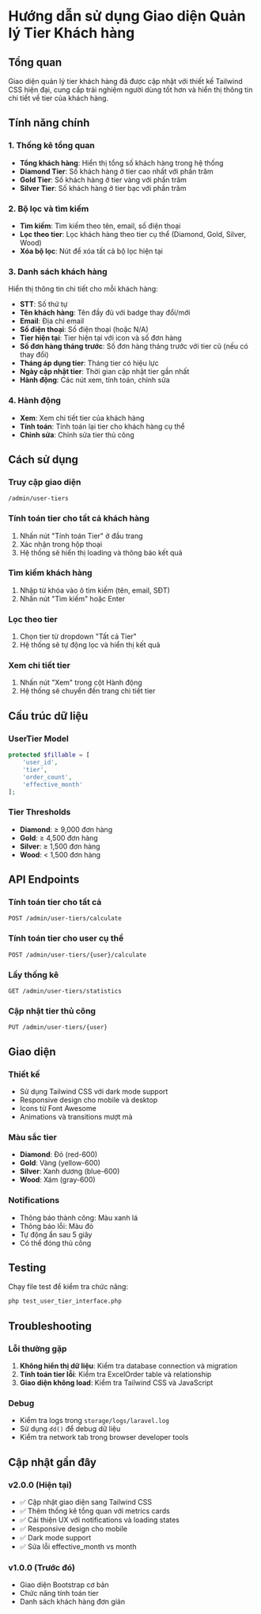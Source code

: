 # Hướng dẫn sử dụng Giao diện Quản lý Tier Khách hàng

## Tổng quan

Giao diện quản lý tier khách hàng đã được cập nhật với thiết kế Tailwind CSS hiện đại, cung cấp trải nghiệm người dùng tốt hơn và hiển thị thông tin chi tiết về tier của khách hàng.

## Tính năng chính

### 1. Thống kê tổng quan

-   **Tổng khách hàng**: Hiển thị tổng số khách hàng trong hệ thống
-   **Diamond Tier**: Số khách hàng ở tier cao nhất với phần trăm
-   **Gold Tier**: Số khách hàng ở tier vàng với phần trăm
-   **Silver Tier**: Số khách hàng ở tier bạc với phần trăm

### 2. Bộ lọc và tìm kiếm

-   **Tìm kiếm**: Tìm kiếm theo tên, email, số điện thoại
-   **Lọc theo tier**: Lọc khách hàng theo tier cụ thể (Diamond, Gold, Silver, Wood)
-   **Xóa bộ lọc**: Nút để xóa tất cả bộ lọc hiện tại

### 3. Danh sách khách hàng

Hiển thị thông tin chi tiết cho mỗi khách hàng:

-   **STT**: Số thứ tự
-   **Tên khách hàng**: Tên đầy đủ với badge thay đổi/mới
-   **Email**: Địa chỉ email
-   **Số điện thoại**: Số điện thoại (hoặc N/A)
-   **Tier hiện tại**: Tier hiện tại với icon và số đơn hàng
-   **Số đơn hàng tháng trước**: Số đơn hàng tháng trước với tier cũ (nếu có thay đổi)
-   **Tháng áp dụng tier**: Tháng tier có hiệu lực
-   **Ngày cập nhật tier**: Thời gian cập nhật tier gần nhất
-   **Hành động**: Các nút xem, tính toán, chỉnh sửa

### 4. Hành động

-   **Xem**: Xem chi tiết tier của khách hàng
-   **Tính toán**: Tính toán lại tier cho khách hàng cụ thể
-   **Chỉnh sửa**: Chỉnh sửa tier thủ công

## Cách sử dụng

### Truy cập giao diện

```
/admin/user-tiers
```

### Tính toán tier cho tất cả khách hàng

1. Nhấn nút "Tính toán Tier" ở đầu trang
2. Xác nhận trong hộp thoại
3. Hệ thống sẽ hiển thị loading và thông báo kết quả

### Tìm kiếm khách hàng

1. Nhập từ khóa vào ô tìm kiếm (tên, email, SĐT)
2. Nhấn nút "Tìm kiếm" hoặc Enter

### Lọc theo tier

1. Chọn tier từ dropdown "Tất cả Tier"
2. Hệ thống sẽ tự động lọc và hiển thị kết quả

### Xem chi tiết tier

1. Nhấn nút "Xem" trong cột Hành động
2. Hệ thống sẽ chuyển đến trang chi tiết tier

## Cấu trúc dữ liệu

### UserTier Model

```php
protected $fillable = [
    'user_id',
    'tier',
    'order_count',
    'effective_month'
];
```

### Tier Thresholds

-   **Diamond**: ≥ 9,000 đơn hàng
-   **Gold**: ≥ 4,500 đơn hàng
-   **Silver**: ≥ 1,500 đơn hàng
-   **Wood**: < 1,500 đơn hàng

## API Endpoints

### Tính toán tier cho tất cả

```
POST /admin/user-tiers/calculate
```

### Tính toán tier cho user cụ thể

```
POST /admin/user-tiers/{user}/calculate
```

### Lấy thống kê

```
GET /admin/user-tiers/statistics
```

### Cập nhật tier thủ công

```
PUT /admin/user-tiers/{user}
```

## Giao diện

### Thiết kế

-   Sử dụng Tailwind CSS với dark mode support
-   Responsive design cho mobile và desktop
-   Icons từ Font Awesome
-   Animations và transitions mượt mà

### Màu sắc tier

-   **Diamond**: Đỏ (red-600)
-   **Gold**: Vàng (yellow-600)
-   **Silver**: Xanh dương (blue-600)
-   **Wood**: Xám (gray-600)

### Notifications

-   Thông báo thành công: Màu xanh lá
-   Thông báo lỗi: Màu đỏ
-   Tự động ẩn sau 5 giây
-   Có thể đóng thủ công

## Testing

Chạy file test để kiểm tra chức năng:

```bash
php test_user_tier_interface.php
```

## Troubleshooting

### Lỗi thường gặp

1. **Không hiển thị dữ liệu**: Kiểm tra database connection và migration
2. **Tính toán tier lỗi**: Kiểm tra ExcelOrder table và relationship
3. **Giao diện không load**: Kiểm tra Tailwind CSS và JavaScript

### Debug

-   Kiểm tra logs trong `storage/logs/laravel.log`
-   Sử dụng `dd()` để debug dữ liệu
-   Kiểm tra network tab trong browser developer tools

## Cập nhật gần đây

### v2.0.0 (Hiện tại)

-   ✅ Cập nhật giao diện sang Tailwind CSS
-   ✅ Thêm thống kê tổng quan với metrics cards
-   ✅ Cải thiện UX với notifications và loading states
-   ✅ Responsive design cho mobile
-   ✅ Dark mode support
-   ✅ Sửa lỗi effective_month vs month

### v1.0.0 (Trước đó)

-   Giao diện Bootstrap cơ bản
-   Chức năng tính toán tier
-   Danh sách khách hàng đơn giản
